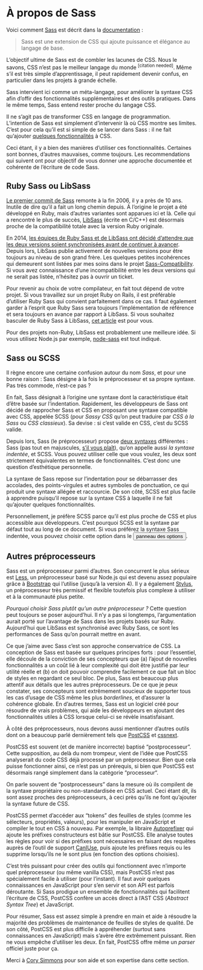 
# À propos de Sass

Voici comment [Sass](http://sass-lang.com) est décrit dans la [documentation](http://sass-lang.com/documentation/file.SASS_REFERENCE.html)&nbsp;:

> Sass est une extension de CSS qui ajoute puissance et élégance au langage de base.

L’objectif ultime de Sass est de combler les lacunes de CSS. Nous le savons, CSS n’est pas le meilleur langage du monde <sup>[citation needed]</sup>. Même s’il est très simple d’apprentissage, il peut rapidement devenir confus, en particulier dans les projets à grande échelle.

Sass intervient ici comme un méta-langage, pour améliorer la syntaxe CSS afin d’offir des fonctionnalités supplémentaires et des outils pratiques. Dans le même temps, Sass entend rester proche du langage CSS.

Il ne s’agit pas de transformer CSS en langage de programmation. L’intention de Sass est simplement d’intervenir là où CSS montre ses limites. C’est pour cela qu’il est si simple de se lancer dans Sass&nbsp;: il ne fait qu’ajouter [quelques fonctionnalités](http://sitepoint.com/sass-reference/) à CSS.

Ceci étant, il y a bien des manières d’utiliser ces fonctionnalités. Certaines sont bonnes, d’autres mauvaises, comme toujours. Les recommendations qui suivent ont pour objectif de vous donner une approche documentée et cohérente de l’écriture de code Sass.

## Ruby Sass ou LibSass

[Le premier commit de Sass](https://github.com/hcatlin/sass/commit/fa5048ba405619273e474a50400c7243fbff54fe) remonte à la fin 2006, il y a près de 10 ans. Inutile de dire qu’il a fait un long chemin depuis. À l’origine le projet a été développé en Ruby, mais d’autres variantes sont apparues ici et là. Celle qui a rencontré le plus de succès, [LibSass](http://webdesign.tutsplus.com/articles/getting-to-know-libsass--cms-23114) (écrite en C/C++) est désormais proche de la compatibilité totale avec la version Ruby originale.

En 2014, [les équipes de Ruby Sass et de LibSass ont décidé d’attendre que les deux versions soient synchronisées avant de continuer à avancer](https://github.com/sass/libsass/wiki/The-LibSass-Compatibility-Plan). Depuis lors, LibSass publie activement de nouvelles versions pour être toujours au niveau de son grand frère. Les quelques petites incohérences qui demeurent sont listées par mes soins dans le projet [Sass-Compatibility](http://sass-compatibility.github.io). Si vous avez connaissance d’une incompatibilité entre les deux versions qui ne serait pas listée, n’hésitez pas à ouvrir un ticket.

Pour revenir au choix de votre compilateur, en fait tout dépend de votre projet. Si vous travaillez sur un projet Ruby on Rails, il est préférable d’utiliser Ruby Sass qui convient parfaitement dans ce cas. Il faut également garder à l’esprit que Ruby Sass sera toujours l’implémentation de référence et sera toujours en avance par rapport à LibSass. Si vous souhaitez basculer de Ruby Sass à LibSass, [cet article](http://www.sitepoint.com/switching-ruby-sass-libsass/) est pour vous.

Pour des projets non-Ruby, LibSass est probablement une meilleure idée. Si vous utilisez Node.js par exemple, [node-sass](https://github.com/sass/node-sass) est tout indiqué.

## Sass ou SCSS

Il règne encore une certaine confusion autour du nom *Sass*, et pour une bonne raison&nbsp;: Sass désigne à la fois le préprocesseur et sa propre syntaxe. Pas très commode, n’est-ce pas&nbsp;?

En fait, Sass désignait à l’origine une syntaxe dont la caractéristique était d’être basée sur l’indentation. Rapidement, les développeurs de Sass ont décidé de rapprocher Sass et CSS en proposant une syntaxe compatible avec CSS, appelée SCSS (pour *Sassy CSS* qu’on peut traduire par *CSS à la Sass* ou *CSS classieux*). Sa devise&nbsp;: si c’est valide en CSS, c’est du SCSS valide.

Depuis lors, Sass (le préprocesseur) propose [deux syntaxes](http://www.sitepoint.com/whats-difference-sass-scss/) différentes&nbsp;: Sass (pas tout en majuscules, [s’il vous plaît](http://sassnotsass.com)), qu’on appelle aussi *la syntaxe indentée*, et SCSS. Vous pouvez utiliser celle que vous voulez, les deux sont strictement équivalentes en termes de fonctionnalités. C’est donc une question d’esthétique personnelle.

La syntaxe de Sass repose sur l’indentation pour se débarrasser des accolades, des points-virgules et autres symboles de ponctuation, ce qui produit une syntaxe allégée et raccourcie. De son côté, SCSS est plus facile à apprendre puisqu’il repose sur la syntaxe CSS à laquelle il ne fait qu’ajouter quelques fonctionnalités.

Personnellement, je préfère SCSS parce qu’il est plus proche de CSS et plus accessible aux développeurs. C’est pourquoi SCSS est la syntaxe par défaut tout au long de ce document. Si vous préférez la syntaxe Sass indentée, vous pouvez choisir cette option dans le <button type="button" data-a11y-dialog-show="options-panel" class="link-like">panneau des options</button>.

## Autres préprocesseurs

Sass est un préprocesseur parmi d’autres. Son concurrent le plus sérieux est [Less](http://lesscss.org/), un préprocesseur basé sur Node.js qui est devenu assez populaire grâce à [Bootstrap](http://getbootstrap.com/) qui l’utilise (jusqu’à la version 4). Il y a également [Stylus](http://learnboost.github.io/stylus/), un préprocesseur très permissif et flexible toutefois plus complexe à utiliser et à la communauté plus petite.

*Pourquoi choisir Sass plutôt qu’un autre préprocesseur ?* Cette question peut toujours se poser aujourd’hui. Il n’y a pas si longtemps, l’argumentation aurait porté sur l’avantage de Sass dans les projets basés sur Ruby. Aujourd’hui que LibSass est synchronisé avec Ruby Sass, ce sont les performances de Sass qu’on pourrait mettre en avant.

Ce que j’aime avec Sass c’est son approche conservatrice de CSS. La conception de Sass est basée sur quelques principes forts&nbsp;: pour l’essentiel, elle découle de la conviction de ses concepteurs que (a) l’ajout de nouvelles fonctionnalités a un coût lié à leur complexité qui doit être justifié par leur utilité réelle et (b) on doit pouvoir comprendre facilement ce que fait un bloc de styles en regardant ce seul bloc. De plus, Sass est beaucoup plus attentif aux détails que les autres préprocesseurs. De ce que je peux constater, ses concepteurs sont extrêmement soucieux de supporter tous les cas d’usage de CSS même les plus *borderlines*, et d’assurer la cohérence globale. En d’autres termes, Sass est un logiciel créé pour résoudre de vrais problèmes, qui aide les développeurs en ajoutant des fonctionnalités utiles à CSS lorsque celui-ci se révèle insatisfaisant.

À côté des préprocesseurs, nous devons aussi mentionner d’autres outils dont on a beaucoup parlé dernièrement tels que [PostCSS](https://github.com/postcss/postcss) et [cssnext](https://cssnext.github.io/).

PostCSS est souvent (et de manière incorrecte) baptisé “postprocesseur”. Cette supposition, au delà du nom trompeur, vient de l’idée que PostCSS analyserait du code CSS déjà processé par un préprocesseur. Bien que cela puisse fonctionner ainsi, ce n’est pas un prérequis, si bien que PostCSS est désormais rangé simplement dans la catégorie “processeur“.

On parle souvent de “postprocesseurs” dans la mesure où ils compilent de la syntaxe propriétaire ou non-standardisée en CSS actuel. Ceci étant dit, ils sont assez proches des préprocesseurs, à ceci près qu’ils ne font qu’ajouter la syntaxe future de CSS.

PostCSS permet d’accéder aux “tokens” des feuilles de styles (comme les sélecteurs, propriétés, valeurs), pour les manipuler en JavaScript et compiler le tout en CSS à nouveau. Par exemple, la libraire [Autoprefixer](https://github.com/postcss/autoprefixer) qui ajoute les préfixes constructeurs est bâtie sur PostCSS. Elle analyse toutes les règles pour voir si des préfixes sont nécessaires en faisant des requêtes auprès de l’outil de support [CanIUse](http://caniuse.com), puis ajoute les préfixes requis ou les supprime lorsqu’ils ne le sont plus (en fonction des options choisies).

C’est très puissant pour créer des outils qui fonctionnent avec n’importe quel préprocesseur (ou même vanilla CSS), mais PostCSS n’est pas spécialement facile à utiliser (pour l’instant). Il faut avoir quelques connaissances en JavaScript pour s’en servir et son API est parfois déroutante. Si Sass prodigue un ensemble de fonctionnalités qui facilitent l’écriture de CSS, PostCSS confère un accès direct à l’AST CSS (*Abstract Syntax Tree*) et JavaScript.

Pour résumer, Sass est assez simple à prendre en main et aide à résoudre la majorité des problèmes de maintenance de feuilles de styles de qualité. De son côté, PostCSS est plus difficile à appréhender (surtout sans connaissances en JavaScript) mais s’avère être extrêmement puissant. Rien ne vous empêche d’utiliser les deux. En fait, PostCSS offre même un *parser* officiel juste pour ça.

<div class="note">
  <p>Merci à <a href="https://twitter.com/corysimmons">Cory Simmons</a> pour son aide et son expertise dans cette section.</p>
</div>
